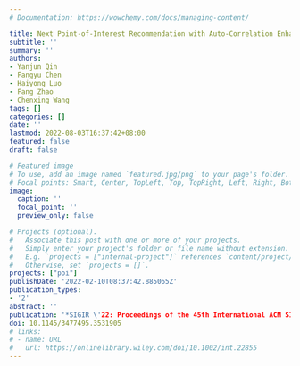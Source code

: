 ```yaml
---
# Documentation: https://wowchemy.com/docs/managing-content/

title: Next Point-of-Interest Recommendation with Auto-Correlation Enhanced Multi-Modal Transformer Network
subtitle: ''
summary: ''
authors:
- Yanjun Qin
- Fangyu Chen
- Haiyong Luo
- Fang Zhao
- Chenxing Wang
tags: []
categories: []
date: ''
lastmod: 2022-08-03T16:37:42+08:00
featured: false
draft: false

# Featured image
# To use, add an image named `featured.jpg/png` to your page's folder.
# Focal points: Smart, Center, TopLeft, Top, TopRight, Left, Right, BottomLeft, Bottom, BottomRight.
image:
  caption: ''
  focal_point: ''
  preview_only: false

# Projects (optional).
#   Associate this post with one or more of your projects.
#   Simply enter your project's folder or file name without extension.
#   E.g. `projects = ["internal-project"]` references `content/project/deep-learning/index.md`.
#   Otherwise, set `projects = []`.
projects: ["poi"]
publishDate: '2022-02-10T08:37:42.885065Z'
publication_types:
- '2'
abstract: ''
publication: '*SIGIR \'22: Proceedings of the 45th International ACM SIGIR Conference on Research and Development in Information Retrieval*'
doi: 10.1145/3477495.3531905
# links:
# - name: URL
#   url: https://onlinelibrary.wiley.com/doi/10.1002/int.22855
---
```

